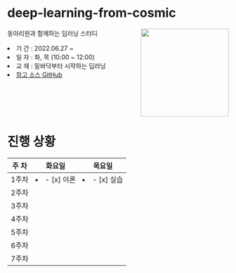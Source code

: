 # deep-learning-from-cosmic

<img src="https://github.com/WegraLee/deep-learning-from-scratch/blob/master/cover_image.jpg" width="200" align=right>

동아리원과 함께하는 딥러닝 스터디 

<li>기  간 : 2022.06.27 ~ 
<li>일  자 : 화, 목 (10:00 ~ 12:00)
<li>교  재 : 밑바닥부터 시작하는 딥러닝
<li> <a href=https://github.com/WegraLee/deep-learning-from-scratch>참고 소스 GitHub</a>

<br><br><br><br>

# 진행 상황

| 주 차 | 화요일 | 목요일 |
| --    | --     | --    |
| 1주차 | <li>- [x] 이론</li> |  <li>- [x] 실습</li> |
| 2주차 |
| 3주차 |
| 4주차 |
| 5주차 |
| 6주차 |
| 7주차 |
